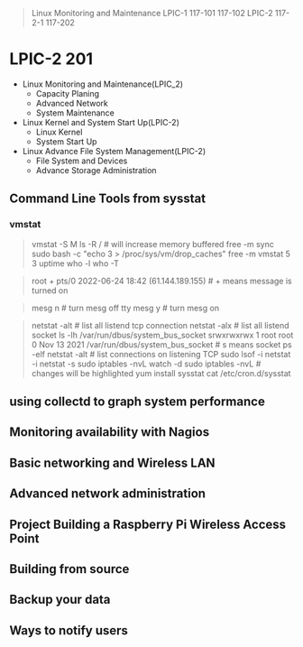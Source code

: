 > Linux Monitoring and Maintenance
> LPIC-1 117-101 117-102
> LPIC-2 117-2-1 117-202


# LPIC-2 201

+ Linux Monitoring and Maintenance(LPIC_2)
  + Capacity Planing
  + Advanced Network
  + System Maintenance
+ Linux Kernel and System Start Up(LPIC-2)
  + Linux Kernel
  + System Start Up
+ Linux Advance File System Management(LPIC-2)
  + File System and Devices
  + Advance Storage Administration



## Command Line Tools from sysstat

### vmstat

> vmstat -S M
> ls -R / # will increase memory buffered
> free -m
> sync
> sudo bash -c "echo 3 > /proc/sys/vm/drop_caches"
> free -m
> vmstat 5  3
> uptime
> who -l
> who -T

> root     + pts/0        2022-06-24 18:42 (61.144.189.155)  # + means message is turned on

> mesg n # turn mesg off
> tty
> mesg y # turn mesg on

> netstat -alt # list all listend tcp connection
> netstat -alx # list all listend socket
> ls -lh /var/run/dbus/system_bus_socket
> srwxrwxrwx 1 root root 0 Nov 13  2021 /var/run/dbus/system_bus_socket  # s means socket
> ps -elf
> netstat -alt # list connections on listening TCP
> sudo lsof -i 
> netstat -i 
> netstat -s
> sudo iptables -nvL
> watch -d sudo iptables -nvL # changes will be highlighted
> yum install sysstat
> cat /etc/cron.d/sysstat





## using collectd to graph system performance
## Monitoring availability with Nagios
## Basic networking and Wireless LAN
## Advanced network administration
## Project Building a Raspberry Pi Wireless Access Point
## Building from source
## Backup your data
## Ways to notify users

